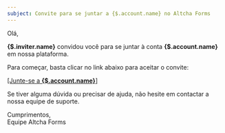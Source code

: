```yaml
---
subject: Convite para se juntar a {$.account.name} no Altcha Forms
---
```


Olá,

**{$.inviter.name}** convidou você para se juntar à conta **{$.account.name}** em nossa plataforma.

Para começar, basta clicar no link abaixo para aceitar o convite:

[[Junte-se a **{$.account.name}**]]({$.link})

Se tiver alguma dúvida ou precisar de ajuda, não hesite em contactar a nossa equipe de suporte.

Cumprimentos,  
Equipe Altcha Forms
